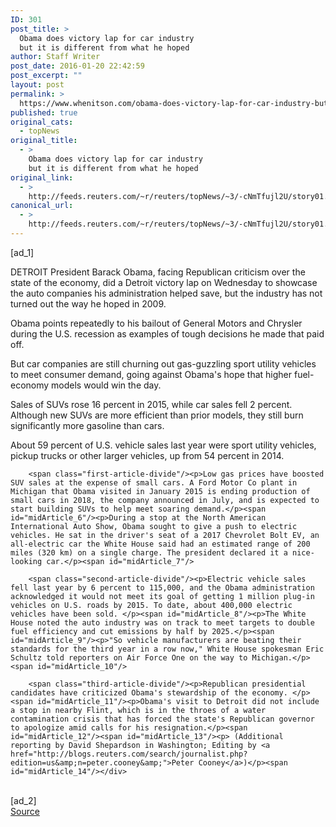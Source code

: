 ```yaml
---
ID: 301
post_title: >
  Obama does victory lap for car industry
  but it is different from what he hoped
author: Staff Writer
post_date: 2016-01-20 22:42:59
post_excerpt: ""
layout: post
permalink: >
  https://www.whenitson.com/obama-does-victory-lap-for-car-industry-but-it-is-different-from-what-he-hoped/
published: true
original_cats:
  - topNews
original_title:
  - >
    Obama does victory lap for car industry
    but it is different from what he hoped
original_link:
  - >
    http://feeds.reuters.com/~r/reuters/topNews/~3/-cNmTfujl2U/story01.htm
canonical_url:
  - >
    http://feeds.reuters.com/~r/reuters/topNews/~3/-cNmTfujl2U/story01.htm
---
```

 [ad_1]
<br><div id="articleText">
<span id="midArticle_start"/>

<span id="midArticle_0"/><span class="focusParagraph" readability="7"><p><span class="articleLocation">DETROIT</span> President Barack Obama, facing Republican criticism over the state of the economy, did a Detroit victory lap on Wednesday to showcase the auto companies his administration helped save, but the industry has not turned out the way he hoped in 2009.</p></span><span id="midArticle_1"/><p>Obama points repeatedly to his bailout of General Motors and Chrysler during the U.S. recession as examples of tough decisions he made that paid off.</p><span id="midArticle_2"/><p>But car companies are still churning out gas-guzzling sport utility vehicles to meet consumer demand, going against Obama's hope that higher fuel-economy models would win the day. </p><span id="midArticle_3"/><p>Sales of SUVs rose 16 percent in 2015, while car sales fell 2 percent. Although new SUVs are more efficient than prior models, they still burn significantly more gasoline than cars.</p><span id="midArticle_4"/><p>About 59 percent of U.S. vehicle sales last year were sport utility vehicles, pickup trucks or other larger vehicles, up from 54 percent in 2014.</p><span id="midArticle_5"/>
        
        <span class="first-article-divide"/><p>Low gas prices have boosted SUV sales at the expense of small cars. A Ford Motor Co plant in Michigan that Obama visited in January 2015 is ending production of small cars in 2018, the company announced in July, and is expected to start building SUVs to help meet soaring demand.</p><span id="midArticle_6"/><p>During a stop at the North American International Auto Show, Obama sought to give a push to electric vehicles. He sat in the driver's seat of a 2017 Chevrolet Bolt EV, an all-electric car the White House said had an estimated range of 200 miles (320 km) on a single charge. The president declared it a nice-looking car.</p><span id="midArticle_7"/>
        
        <span class="second-article-divide"/><p>Electric vehicle sales fell last year by 6 percent to 115,000, and the Obama administration acknowledged it would not meet its goal of getting 1 million plug-in vehicles on U.S. roads by 2015. To date, about 400,000 electric vehicles have been sold. </p><span id="midArticle_8"/><p>The White House noted the auto industry was on track to meet targets to double fuel efficiency and cut emissions by half by 2025.</p><span id="midArticle_9"/><p>"So vehicle manufacturers are beating their standards for the third year in a row now," White House spokesman Eric Schultz told reporters on Air Force One on the way to Michigan.</p><span id="midArticle_10"/>
        
        <span class="third-article-divide"/><p>Republican presidential candidates have criticized Obama's stewardship of the economy. </p><span id="midArticle_11"/><p>Obama's visit to Detroit did not include a stop in nearby Flint, which is in the throes of a water contamination crisis that has forced the state's Republican governor to apologize amid calls for his resignation.</p><span id="midArticle_12"/><span id="midArticle_13"/><p> (Additional reporting by David Shepardson in Washington; Editing by <a href="http://blogs.reuters.com/search/journalist.php?edition=us&amp;n=peter.cooney&amp;">Peter Cooney</a>)</p><span id="midArticle_14"/></div>
<br>[ad_2]
<br><a href="http://feeds.reuters.com/~r/reuters/topNews/~3/-cNmTfujl2U/story01.htm">Source </a>